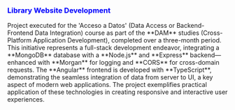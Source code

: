 <h3 style="color: blue;">Library Website Development</h3>
<p>Project executed for the 'Acceso a Datos' (Data Access or Backend-Frontend Data Integration) course as part of the **DAM** 
studies (Cross-Platform Application Development), completed over a three-month period. This initiative represents a full-stack development endeavor, 
integrating a **MongoDB** database with a **Node.js** and **Express** backend—enhanced with **Morgan** for logging and **CORS** for cross-domain requests. 
The **Angular** frontend is developed with **TypeScript**, demonstrating the seamless integration of data from server to UI, a key aspect of modern web applications. 
The project exemplifies practical application of these technologies in creating responsive and interactive user experiences.</p>




